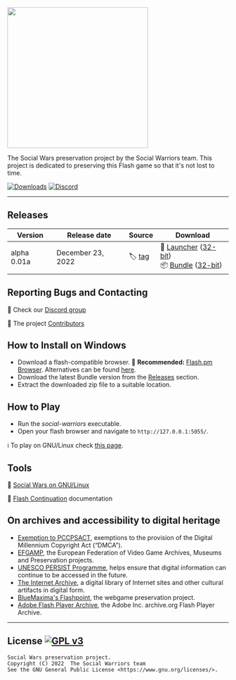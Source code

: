 <img src="templates/img/logo.png" width=320px>

The Social Wars preservation project by the Social Warriors team.
This project is dedicated to preserving this Flash game so that it's not lost to time.

[![Downloads](https://img.shields.io/github/downloads/AcidCaos/socialwarriors/total?label=downloads%40all)](../../releases/latest)
[![Discord](https://img.shields.io/discord/984545703558783016?logo=discord&label=Discord&color=blue)](https://discord.gg/zW5gSbQJBw)

---

## Releases

| Version | Release date | Source | Download |
| --- | --- | --- | --- |
| alpha 0.01a | December 23, 2022 | :label: [tag](../../releases/tag/0.01a) | :ticket: [Launcher](../../releases/download/0.01a/social-warriors_0.01a.exe) ([32-bit](../../releases/download/0.01a/social-warriors_0.01a_32bit.exe)) <br> :package: [Bundle](../../releases/download/0.01a/social-warriors_0.01a.zip) ([32-bit](../../releases/download/0.01a/social-warriors_0.01a_32bit.zip))|

## Reporting Bugs and Contacting

:speech_balloon: Check our [Discord group](https://discord.gg/zW5gSbQJBw)

:paw_prints: The project [Contributors](../../contributors)

## How to Install on Windows

- Download a flash-compatible browser. :flashlight: **Recommended:** [Flash.pm Browser](https://flash.pm/browser/). Alternatives can be found [here](FLASH.md).
- Download the latest Bundle version from the [Releases](#releases) section.
- Extract the downloaded zip file to a suitable location.

## How to Play

- Run the *social-warriors* executable.
- Open your flash browser and navigate to `http://127.0.0.1:5055/`.

:information_source: To play on GNU/Linux check [this page](LINUX.md).

## Tools

:penguin: [Social Wars on GNU/Linux](LINUX.md)

:flashlight: [Flash Continuation](FLASH.md) documentation

## On archives and accessibility to digital heritage

- [Exemption to PCCPSACT](https://www.federalregister.gov/documents/2018/10/26/2018-23241/exemption-to-prohibition-on-circumvention-of-copyright-protection-systems-for-access-control), exemptions to the provision of the Digital Millennium Copyright Act (“DMCA”). 
- [EFGAMP](https://efgamp.eu/), the European Federation of Video Game Archives, Museums and Preservation projects.
- [UNESCO PERSIST Programme](https://unescopersist.org/), helps ensure that digital information can continue to be accessed in the future.
- [The Internet Archive](https://archive.org/), a digital library of Internet sites and other cultural artifacts in digital form.
- [BlueMaxima's Flashpoint](https://bluemaxima.org/flashpoint/), the webgame preservation project.
- [Adobe Flash Player Archive](https://archive.org/download/flashplayerarchive/), the Adobe Inc. archive.org Flash Player Archive.

---

## License [![GPL v3](https://img.shields.io/badge/GPL%20v3-blue)](http://www.gnu.org/licenses/gpl-3.0)

```
Social Wars preservation project.
Copyright (C) 2022  The Social Warriors team
See the GNU General Public License <https://www.gnu.org/licenses/>.
```
